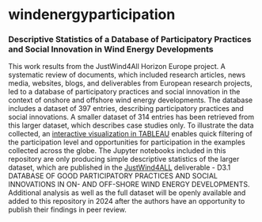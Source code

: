 # windenergyparticipation
### Descriptive Statistics of a Database of Participatory Practices and Social Innovation in Wind Energy Developments
This work results from the JustWind4All Horizon Europe project. A systematic review of documents, which included research articles, news media, websites, blogs, and deliverables from European research projects, led to a database of participatory practices and social innovation in the context of onshore and offshore wind energy developments. The database includes a dataset of 397 entries, describing participatory practices and social innovations. A smaller dataset of 314 entries has been retrieved from this larger dataset, which describes case studies only. To illustrate the data collected, an [interactive visualization in TABLEAU](https://public.tableau.com/app/profile/ines.campos/viz/ParticipationLevelsinWindEnergyProjects/Sheet2) enables quick filtering of the participation level and opportunities for participation in the examples collected across the globe. 
The Jupyter notebooks included in this repository are only producing simple descriptive statistics of the larger dataset, which are published in the [JustWind4ALL](https://justwind4all.eu/) deliverable -  D3.1 DATABASE OF GOOD PARTICIPATORY PRACTICES AND SOCIAL INNOVATIONS IN ON- AND OFF-SHORE WIND ENERGY DEVELOPMENTS. Additional analysis as well as the full dataset will be openly available and added to this repository in 2024 after the authors have an opportunity to publish their findings in peer review. 
